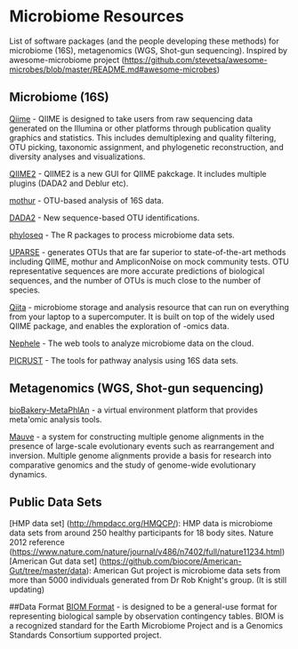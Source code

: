 # Microbiome Resources

List of software packages (and the people developing these methods) for microbiome (16S), metagenomics (WGS, Shot-gun sequencing).
Inspired by awesome-microbiome project (https://github.com/stevetsa/awesome-microbes/blob/master/README.md#awesome-microbes)
<br /> 


## Microbiome (16S)

[Qiime](http://qiime.org/) - QIIME is designed to take users from raw sequencing data generated on the Illumina or other platforms through publication quality graphics and statistics. This includes demultiplexing and quality filtering, OTU picking, taxonomic assignment, and phylogenetic reconstruction, and diversity analyses and visualizations.

[QIIME2](https://qiime2.org/) - QIIME2 is a new GUI for QIIME pakckage. It includes multiple plugins (DADA2 and Deblur etc). 

[mothur](https://www.mothur.org/)  - OTU-based analysis of 16S data.

[DADA2](http://benjjneb.github.io/dada2/) -  New sequence-based OTU identifications. 

[phyloseq](https://joey711.github.io/phyloseq/) - The R packages to process microbiome data sets.

[UPARSE]( http://drive5.com/uparse/) - generates OTUs that are far superior to state-of-the-art methods including QIIME, mothur and AmpliconNoise on mock community tests. OTU representative sequences are more accurate predictions of biological sequences, and the number of OTUs is much close to the number of species.

[Qiita]( http://qiita.microbio.me/) - microbiome storage and analysis resource that can run on everything from your laptop to a supercomputer. It is built on top of the widely used QIIME package, and enables the exploration of -omics data.

[Nephele](https://nephele.niaid.nih.gov/#cloud)  - The web tools to analyze microbiome data on the cloud.

[PICRUST](http://picrust.github.io/picrust/) - The tools for pathway analysis using 16S data sets. 


## Metagenomics (WGS, Shot-gun sequencing)

[bioBakery-MetaPhlAn](https://bitbucket.org/biobakery/biobakery/wiki/Home) - a virtual environment platform that provides meta'omic analysis tools.

[Mauve](http://darlinglab.org/mauve/mauve.html) - a system for constructing multiple genome alignments in the presence of large-scale evolutionary events such as rearrangement and inversion. Multiple genome alignments provide a basis for research into comparative genomics and the study of genome-wide evolutionary dynamics.


## Public Data Sets

[HMP data set] (http://hmpdacc.org/HMQCP/): HMP data is microbiome data sets from around 250 healthy participants for 18 body sites. Nature 2012 reference (https://www.nature.com/nature/journal/v486/n7402/full/nature11234.html)
[American Gut data set] (https://github.com/biocore/American-Gut/tree/master/data): American Gut project is microbiome data sets from more than 5000 individuals generated from Dr Rob Knight's group. (It is still updating)

##Data Format
[BIOM Format](http://biom-format.org/) - is designed to be a general-use format for representing biological sample by observation contingency tables. BIOM is a recognized standard for the Earth Microbiome Project and is a Genomics Standards Consortium supported project.





